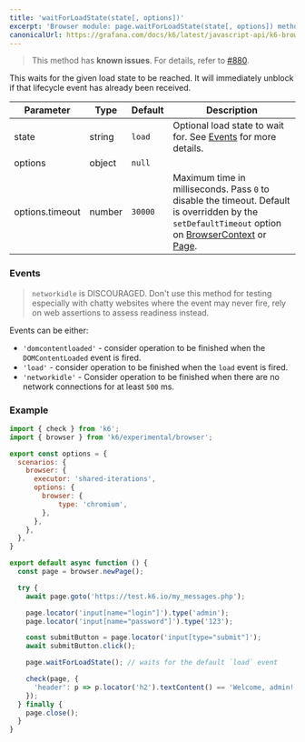 ```yaml
---
title: 'waitForLoadState(state[, options])'
excerpt: 'Browser module: page.waitForLoadState(state[, options]) method'
canonicalUrl: https://grafana.com/docs/k6/latest/javascript-api/k6-browser/page/waitforloadstate/
---
```


<Blockquote mod="attention">

This method has **known issues**. For details, refer to [#880](https://github.com/grafana/xk6-browser/issues/880).

</Blockquote>

This waits for the given load state to be reached. It will immediately unblock if that lifecycle event has already been received.

<TableWithNestedRows>

| Parameter       | Type   | Default | Description                                                                                                                                                                                                                           |
|-----------------|--------|---------|---------------------------------------------------------------------------------------------------------------------------------------------------------------------------------------------------------------------------------------|
| state    | string |  `load`        |  Optional load state to wait for. See [Events](#events) for more details.                                                                                                     |
| options             | object  | `null`  |                                                                                                                                                                                                                      |
| options.timeout     | number  | `30000` | Maximum time in milliseconds. Pass `0` to disable the timeout. Default is overridden by the `setDefaultTimeout` option on [BrowserContext](/javascript-api/k6-experimental/browser/browsercontext/) or [Page](/javascript-api/k6-experimental/browser/page/). |

</TableWithNestedRows>

### Events

 <Blockquote mod="attention">

 `networkidle` is DISCOURAGED. Don't use this method for testing especially with chatty websites where the event may never fire, rely on web assertions to assess readiness instead.

 </Blockquote>

Events can be either:

- `'domcontentloaded'` - consider operation to be finished when the `DOMContentLoaded` event is fired.
- `'load'` - consider operation to be finished when the `load` event is fired.
- `'networkidle'` - Consider operation to be finished when there are no network connections for at least `500` ms. 

### Example

<CodeGroup labels={[]}>

```javascript
import { check } from 'k6';
import { browser } from 'k6/experimental/browser';

export const options = {
  scenarios: {
    browser: {
      executor: 'shared-iterations',
      options: {
        browser: {
            type: 'chromium',
        },
      },
    },
  },
}

export default async function () {
  const page = browser.newPage();

  try {
    await page.goto('https://test.k6.io/my_messages.php');

    page.locator('input[name="login"]').type('admin');
    page.locator('input[name="password"]').type('123');

    const submitButton = page.locator('input[type="submit"]');
    await submitButton.click();

    page.waitForLoadState(); // waits for the default `load` event

    check(page, {
      'header': p => p.locator('h2').textContent() == 'Welcome, admin!',
    });
  } finally {
    page.close();
  }
}
```

</CodeGroup>